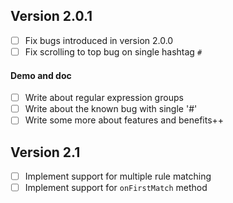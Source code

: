 ## Version 2.0.1
* [ ] Fix bugs introduced in version 2.0.0
* [ ] Fix scrolling to top bug on single hashtag `#`

#### Demo and doc
* [ ] Write about regular expression groups
* [ ] Write about the known bug with single '#' 
* [ ] Write some more about features and benefits++

## Version 2.1
* [ ] Implement support for multiple rule matching
* [ ] Implement support for `onFirstMatch` method
